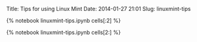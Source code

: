 Title: Tips for using Linux Mint
Date: 2014-01-27 21:01
Slug: linuxmint-tips

{% notebook linuxmint-tips.ipynb cells[:2] %}
<!-- PELICAN_END_SUMMARY -->
{% notebook linuxmint-tips.ipynb cells[2:] %}
